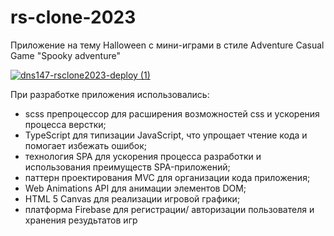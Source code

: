 # rs-clone-2023

Приложение на тему Halloween с мини-играми в стиле Adventure Casual Game "Spooky adventure"

[![dns147-rsclone2023-deploy (1)](https://user-images.githubusercontent.com/74856237/221422823-862aa037-5077-4db6-a6b4-e4f42a84817a.png)
](https://dns147-rsclone2023-spooky-adventure.netlify.app/)

При разработке приложения использовались:

- scss препроцессор для расширения возможностей css и ускорения процесса верстки;
- TypeScript для типизации JavaScript, что упрощает чтение кода и помогает избежать ошибок;
- технология SPA для ускорения процесса разработки и использования преимуществ SPA-приложений;
- паттерн проектирования MVC для организации кода приложения;
- Web Animations API для анимации элементов DOM;
- HTML 5 Canvas для реализации игровой графики;
- платформа Firebase для регистрации/ авторизации пользователя и хранения резудьтатов игр
